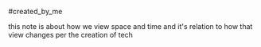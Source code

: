 #created_by_me 

this note is about how we view space and time and it's relation to how that view changes per the creation of tech